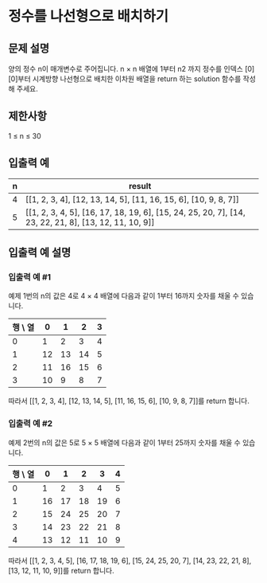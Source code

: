 # 정수를 나선형으로 배치하기


## 문제 설명
양의 정수 n이 매개변수로 주어집니다. n × n 배열에 1부터 n2 까지 정수를 인덱스 [0][0]부터 시계방향 나선형으로 배치한 이차원 배열을 return 하는 solution 함수를 작성해 주세요.

## 제한사항
1 ≤ n ≤ 30

## 입출력 예
|n|result|
|--|-|
|4|[[1, 2, 3, 4], [12, 13, 14, 5], [11, 16, 15, 6], [10, 9, 8, 7]]|
|5|[[1, 2, 3, 4, 5], [16, 17, 18, 19, 6], [15, 24, 25, 20, 7], [14, 23, 22, 21, 8], [13, 12, 11, 10, 9]]|

## 입출력 예 설명

### 입출력 예 #1
예제 1번의 n의 값은 4로 4 × 4 배열에 다음과 같이 1부터 16까지 숫자를 채울 수 있습니다.

|행 \ 열|0|1|2|3|
|-|-|-|-|-|
|0|1|2|3|4|
|1|12|13|14|5|
|2|11|16|15|6|
|3|10|9|8|7|
따라서 [[1, 2, 3, 4], [12, 13, 14, 5], [11, 16, 15, 6], [10, 9, 8, 7]]를 return 합니다.

### 입출력 예 #2
예제 2번의 n의 값은 5로 5 × 5 배열에 다음과 같이 1부터 25까지 숫자를 채울 수 있습니다.

|행 \ 열|0|1|2|3|4|
|-|-|-|-|-|-|
|0|1|2|3|4|5|
|1|16|17|18|19|6|
|2|15|24|25|20|7|
|3|14|23|22|21|8|
|4|13|12|11|10|9|
따라서 [[1, 2, 3, 4, 5], [16, 17, 18, 19, 6], [15, 24, 25, 20, 7], [14, 23, 22, 21, 8], [13, 12, 11, 10, 9]]를 return 합니다.
